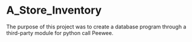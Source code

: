 # A_Store_Inventory
The purpose of this project was to create a database program through a third-party module for python call Peewee. 
